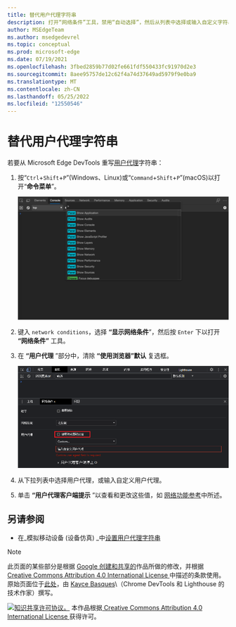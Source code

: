 ```yaml
---
title: 替代用户代理字符串
description: 打开“网络条件”工具，禁用“自动选择”，然后从列表中选择或输入自定义字符串。
author: MSEdgeTeam
ms.author: msedgedevrel
ms.topic: conceptual
ms.prod: microsoft-edge
ms.date: 07/19/2021
ms.openlocfilehash: 3fbed2859b77d02fe661fdf550433fc91970d2e3
ms.sourcegitcommit: 8aee95757de12c62f4a74d37649ad5979f9e0ba9
ms.translationtype: MT
ms.contentlocale: zh-CN
ms.lasthandoff: 05/25/2022
ms.locfileid: "12550546"
---
```

<!-- Copyright Kayce Basques

   Licensed under the Apache License, Version 2.0 (the "License");
   you may not use this file except in compliance with the License.
   You may obtain a copy of the License at

       https://www.apache.org/licenses/LICENSE-2.0

   Unless required by applicable law or agreed to in writing, software
   distributed under the License is distributed on an "AS IS" BASIS,
   WITHOUT WARRANTIES OR CONDITIONS OF ANY KIND, either express or implied.
   See the License for the specific language governing permissions and
   limitations under the License.  -->
# <a name="override-the-user-agent-string"></a>替代用户代理字符串

若要从 Microsoft Edge DevTools 重写[用户代理](https://developer.mozilla.org/docs/Glossary/User_agent)字符串：

1. 按“`Ctrl`+`Shift`+`P`”(Windows、Linux)或“`Command`+`Shift`+`P`”(macOS)以打开“**命令菜单**”。

   ![命令菜单。](../media/device-mode-console-command-menu.msft.png)
    
1. 键入 `network conditions`，选择 **“显示网络条件**”，然后按 `Enter` 下以打开 **“网络条件”** 工具。

1. 在 **“用户代理** ”部分中，清除 **“使用浏览器”默认** 复选框。

   ![清除“使用浏览器默认值”复选框。](../media/clear-use-browser-default-checkbox.png)

1. 从下拉列表中选择用户代理，或输入自定义用户代理。

1. 单击 **“用户代理客户端提示** ”以查看和更改这些值，如 [网络功能参考](../network/reference.md)中所述。


<!-- ====================================================================== -->
## <a name="see-also"></a>另请参阅

* 在_模拟移动设备 (设备仿真) _中[设置用户代理字符串](index.md#set-the-user-agent-string)


<!-- ====================================================================== -->
> [!NOTE]
> 此页面的某些部分是根据 [Google 创建和共享的](https://developers.google.com/terms/site-policies)作品所做的修改，并根据[ Creative Commons Attribution 4.0 International License ](https://creativecommons.org/licenses/by/4.0)中描述的条款使用。
> 原始页面位于[此处](https://developers.google.com/web/tools/chrome-devtools/device-mode/override-user-agent)，由 [Kayce Basques](https://developers.google.com/web/resources/contributors#kayce-basques)\（Chrome DevTools 和 Lighthouse 的技术作家）撰写。

[![知识共享许可协议。](https://i.creativecommons.org/l/by/4.0/88x31.png)](https://creativecommons.org/licenses/by/4.0)
本作品根据[ Creative Commons Attribution 4.0 International License ](https://creativecommons.org/licenses/by/4.0)获得许可。

